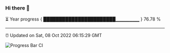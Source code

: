 ### Hi there 👋

⏳ Year progress { ███████████████████████▁▁▁▁▁▁▁ } 76.78 %

---

⏰ Updated on Sat, 08 Oct 2022 06:15:29 GMT

![Progress Bar CI](https://github.com/Shyam-Makwana/GitHub-Actions-Demo/workflows/Progress%20Bar%20CI/badge.svg)
